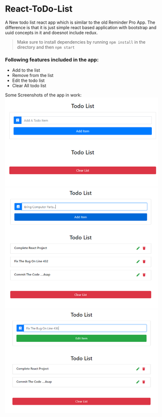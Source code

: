 # React-ToDo-List
A New todo list react app which is similar to the old Reminder Pro App. The difference is that it is just simple react based application with bootstrap and uuid concepts in it and doesnot include redux.

> Make sure to install dependencies by running `npm install` in the directory and then
> `npm start`

### Following features included in the app:
* Add to the list
* Remove from the list
* Edit the todo list 
* Clear All todo list

Some Screenshots of the app in work:
![ToDo List App](screenshot/screen1.png)
![Listing the items](screenshot/screen2.png)
![Editing the items](screenshot/screen3.png)

